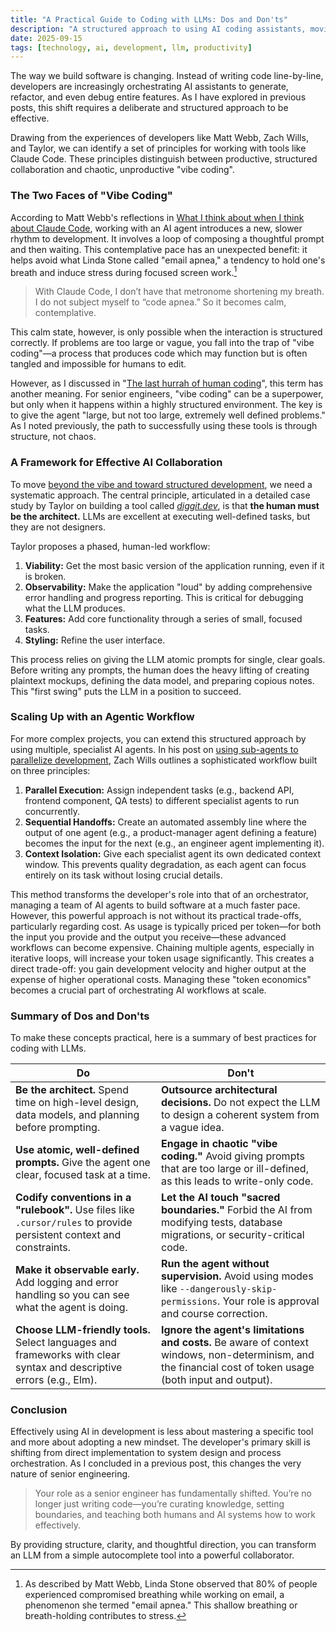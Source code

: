 ```yaml
---
title: "A Practical Guide to Coding with LLMs: Dos and Don'ts"
description: "A structured approach to using AI coding assistants, moving from contemplative prompting to scalable agentic workflows."
date: 2025-09-15
tags: [technology, ai, development, llm, productivity]
---
```


The way we build software is changing. Instead of writing code line-by-line, developers are increasingly orchestrating AI assistants to generate, refactor, and even debug entire features. As I have explored in previous posts, this shift requires a deliberate and structured approach to be effective.

Drawing from the experiences of developers like Matt Webb, Zach Wills, and Taylor, we can identify a set of principles for working with tools like Claude Code. These principles distinguish between productive, structured collaboration and chaotic, unproductive "vibe coding".

### The Two Faces of "Vibe Coding"

According to Matt Webb's reflections in [What I think about when I think about Claude Code](https://interconnected.org/home/2025/09/12/claude), working with an AI agent introduces a new, slower rhythm to development. It involves a loop of composing a thoughtful prompt and then waiting. This contemplative pace has an unexpected benefit: it helps avoid what Linda Stone called "email apnea," a tendency to hold one's breath and induce stress during focused screen work.[^1]

> With Claude Code, I don’t have that metronome shortening my breath. I do not subject myself to “code apnea.” So it becomes calm, contemplative.

This calm state, however, is only possible when the interaction is structured correctly. If problems are too large or vague, you fall into the trap of "vibe coding"—a process that produces code which may function but is often tangled and impossible for humans to edit.

However, as I discussed in "[The last hurrah of human coding](/blog/the-last-hurrah-of-human-coding/)", this term has another meaning. For senior engineers, "vibe coding" can be a superpower, but only when it happens within a highly structured environment. The key is to give the agent "large, but not too large, extremely well defined problems." As I noted previously, the path to successfully using these tools is through structure, not chaos.

### A Framework for Effective AI Collaboration

To move [beyond the vibe and toward structured development](/blog/beyond-the-vibe-structuring-ai-assisted-development/), we need a systematic approach. The central principle, articulated in a detailed case study by Taylor on building a tool called [*diggit.dev*](https://taylor.town/diggit-000), is that **the human must be the architect.** LLMs are excellent at executing well-defined tasks, but they are not designers.

Taylor proposes a phased, human-led workflow:

1.  **Viability:** Get the most basic version of the application running, even if it is broken.
2.  **Observability:** Make the application "loud" by adding comprehensive error handling and progress reporting. This is critical for debugging what the LLM produces.
3.  **Features:** Add core functionality through a series of small, focused tasks.
4.  **Styling:** Refine the user interface.

This process relies on giving the LLM atomic prompts for single, clear goals. Before writing any prompts, the human does the heavy lifting of creating plaintext mockups, defining the data model, and preparing copious notes. This "first swing" puts the LLM in a position to succeed.

### Scaling Up with an Agentic Workflow

For more complex projects, you can extend this structured approach by using multiple, specialist AI agents. In his post on [using sub-agents to parallelize development](https://zachwills.net/how-to-use-claude-code-subagents-to-parallelize-development/), Zach Wills outlines a sophisticated workflow built on three principles:

1.  **Parallel Execution:** Assign independent tasks (e.g., backend API, frontend component, QA tests) to different specialist agents to run concurrently.
2.  **Sequential Handoffs:** Create an automated assembly line where the output of one agent (e.g., a product-manager agent defining a feature) becomes the input for the next (e.g., an engineer agent implementing it).
3.  **Context Isolation:** Give each specialist agent its own dedicated context window. This prevents quality degradation, as each agent can focus entirely on its task without losing crucial details.

This method transforms the developer's role into that of an orchestrator, managing a team of AI agents to build software at a much faster pace. However, this powerful approach is not without its practical trade-offs, particularly regarding cost. As usage is typically priced per token—for both the input you provide and the output you receive—these advanced workflows can become expensive. Chaining multiple agents, especially in iterative loops, will increase your token usage significantly. This creates a direct trade-off: you gain development velocity and higher output at the expense of higher operational costs. Managing these "token economics" becomes a crucial part of orchestrating AI workflows at scale.

### Summary of Dos and Don'ts

To make these concepts practical, here is a summary of best practices for coding with LLMs.

| Do | Don't |
| --- | --- |
| **Be the architect.** Spend time on high-level design, data models, and planning before prompting. | **Outsource architectural decisions.** Do not expect the LLM to design a coherent system from a vague idea. |
| **Use atomic, well-defined prompts.** Give the agent one clear, focused task at a time. | **Engage in chaotic "vibe coding."** Avoid giving prompts that are too large or ill-defined, as this leads to write-only code. |
| **Codify conventions in a "rulebook".** Use files like `.cursor/rules` to provide persistent context and constraints. | **Let the AI touch "sacred boundaries."** Forbid the AI from modifying tests, database migrations, or security-critical code. |
| **Make it observable early.** Add logging and error handling so you can see what the agent is doing. | **Run the agent without supervision.** Avoid using modes like `--dangerously-skip-permissions`. Your role is approval and course correction. |
| **Choose LLM-friendly tools.** Select languages and frameworks with clear syntax and descriptive errors (e.g., Elm). | **Ignore the agent's limitations and costs.** Be aware of context windows, non-determinism, and the financial cost of token usage (both input and output). |

### Conclusion

Effectively using AI in development is less about mastering a specific tool and more about adopting a new mindset. The developer's primary skill is shifting from direct implementation to system design and process orchestration. As I concluded in a previous post, this changes the very nature of senior engineering.

> Your role as a senior engineer has fundamentally shifted. You’re no longer just writing code—you’re curating knowledge, setting boundaries, and teaching both humans and AI systems how to work effectively.

By providing structure, clarity, and thoughtful direction, you can transform an LLM from a simple autocomplete tool into a powerful collaborator.

[^1]: As described by Matt Webb, Linda Stone observed that 80% of people experienced compromised breathing while working on email, a phenomenon she termed "email apnea." This shallow breathing or breath-holding contributes to stress.
